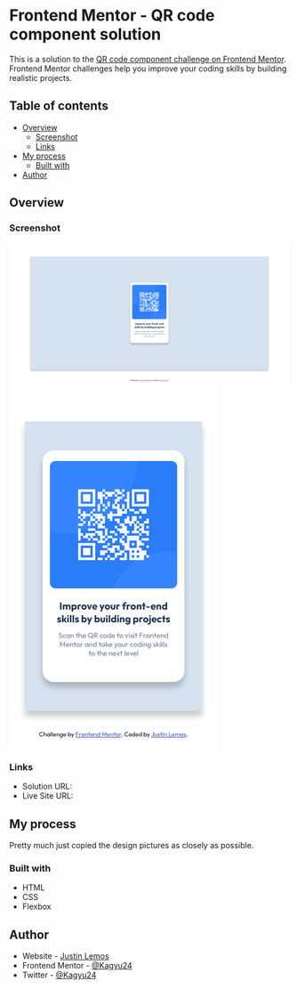 # Frontend Mentor - QR code component solution

This is a solution to the [QR code component challenge on Frontend Mentor](https://www.frontendmentor.io/challenges/qr-code-component-iux_sIO_H). Frontend Mentor challenges help you improve your coding skills by building realistic projects.

## Table of contents

- [Overview](#overview)
  - [Screenshot](#screenshot)
  - [Links](#links)
- [My process](#my-process)
  - [Built with](#built-with)
- [Author](#author)

## Overview

### Screenshot

![](./screenshots/screenshot.jpg)
![](./screenshots/screenshot-mobile.jpg)

### Links

- Solution URL: [](https://github.com/Kagyu24/FrontendMentor-QR-Code)
- Live Site URL: [](https://frontendmentorio-qr-code.netlify.app/)

## My process

Pretty much just copied the design pictures as closely as possible.

### Built with

- HTML
- CSS
- Flexbox

## Author

- Website - [Justin Lemos](https://www.justinlemos.com)
- Frontend Mentor - [@Kagyu24](https://www.frontendmentor.io/profile/Kagyu24)
- Twitter - [@Kagyu24](https://twitter.com/Kagyu24)